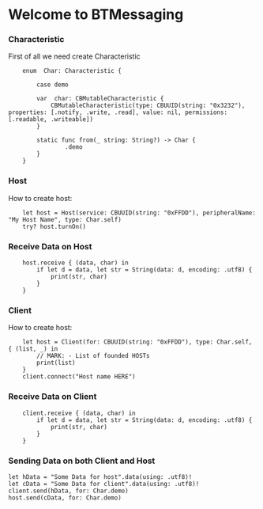 # Welcome to BTMessaging

### Characteristic
First of all we need create Characteristic

        enum  Char: Characteristic {
    
            case demo
    
            var  char: CBMutableCharacteristic {
                CBMutableCharacteristic(type: CBUUID(string: "0x3232"), properties: [.notify, .write, .read], value: nil, permissions: [.readable, .writeable])
            }
    
            static func from(_ string: String?) -> Char {
                    .demo
            }
        }

### Host
How to create host: 

        
        let host = Host(service: CBUUID(string: "0xFFDD"), peripheralName: "My Host Name", type: Char.self)
        try? host.turnOn()
        
### Receive Data on Host

        host.receive { (data, char) in
            if let d = data, let str = String(data: d, encoding: .utf8) {
                print(str, char)
            }
        }
     
### Client
How to create host: 

        
        let host = Client(for: CBUUID(string: "0xFFDD"), type: Char.self, { (list, _) in 
            // MARK: - List of founded HOSTs
            print(list)
        }
        client.connect("Host name HERE")
   
### Receive Data on Client

        client.receive { (data, char) in
            if let d = data, let str = String(data: d, encoding: .utf8) {
                print(str, char)
            }
        }


### Sending Data on both Client and Host

    let hData = "Some Data for host".data(using: .utf8)!
    let cData = "Some Data for client".data(using: .utf8)!
    client.send(hData, for: Char.demo)
    host.send(cData, for: Char.demo)
